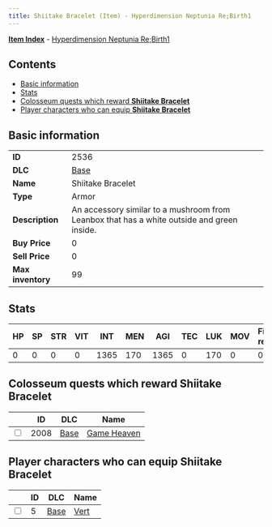 ```yaml
---
title: Shiitake Bracelet (Item) - Hyperdimension Neptunia Re;Birth1
---
```


[**Item Index**](/neptunia/rb1/item/index.html) - [Hyperdimension Neptunia Re;Birth1](/neptunia/rb1)

## Contents

- [Basic information](#basic-information)
- [Stats](#stats)
- [Colosseum quests which reward **Shiitake Bracelet**](#colosseum-quests-which-reward-shiitake-bracelet)
- [Player characters who can equip **Shiitake Bracelet**](#player-characters-who-can-equip-shiitake-bracelet)

## Basic information

|   |   |
| -- | -- |
| **ID** | 2536 |
| **DLC** | [Base](/neptunia/rb1/dlc/1-base.html) |
| **Name** | Shiitake Bracelet |
| **Type** | Armor |
| **Description** | An accessory similar to a mushroom from Leanbox that has a white outside and green inside. |
| **Buy Price** | 0 |
| **Sell Price** | 0 |
| **Max inventory** | 99 |


## Stats

| HP | SP | STR | VIT | INT | MEN | AGI | TEC | LUK | MOV | Fire res. | Ice res. | Wind res. | Lightning res. |
| -- | -- | --- | --- | --- | --- | --- | --- | --- | --- | --------- | -------- | --------- | -------------- |
| 0 | 0 | 0 | 0 | 1365 | 170 | 1365 | 0 | 170 | 0 | 0 | 0 | 0 | 0 |


## Colosseum quests which reward **Shiitake Bracelet**

|    | ID | DLC | Name |
| -- | -- | --- | ---- |
| <input type="checkbox" id="rb1-colosseum-1-2008" class="trackbox" /> | 2008 | [Base](/neptunia/rb1/dlc/1-base.html) | [Game Heaven](/neptunia/rb1/colosseum/1-2008-game-heaven.html) |


## Player characters who can equip **Shiitake Bracelet**

|    | ID | DLC | Name |
| -- | -- | --- | ---- |
| <input type="checkbox" id="rb1-player-1-5" class="trackbox" /> | 5 | [Base](/neptunia/rb1/dlc/1-base.html) | [Vert](/neptunia/rb1/player/1-5-vert.html) |
